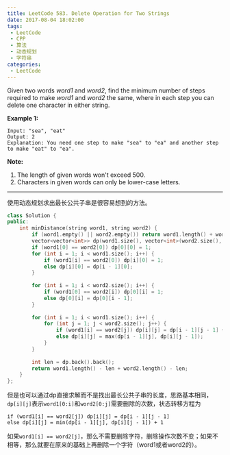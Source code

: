```yaml
---
title: LeetCode 583. Delete Operation for Two Strings
date: 2017-08-04 18:02:00
tags:
 - LeetCode
 - CPP
 - 算法
 - 动态规划
 - 字符串
categories:
 - LeetCode
---
```


Given two words *word1* and *word2*, find the minimum number of steps required to make *word1* and *word2* the same, where in each step you can delete one character in either string.

**Example 1:**

```
Input: "sea", "eat"
Output: 2
Explanation: You need one step to make "sea" to "ea" and another step to make "eat" to "ea".

```

**Note:**

1. The length of given words won't exceed 500.
2. Characters in given words can only be lower-case letters.

--------------

使用动态规划求出最长公共子串是很容易想到的方法。

```cpp
class Solution {
public:
    int minDistance(string word1, string word2) {
        if (word1.empty() || word2.empty()) return word1.length() + word2.length();
        vector<vector<int>> dp(word1.size(), vector<int>(word2.size(), 0));
        if (word1[0] == word2[0]) dp[0][0] = 1;
        for (int i = 1; i < word1.size(); i++) {
            if (word1[i] == word2[0]) dp[i][0] = 1;
            else dp[i][0] = dp[i - 1][0];
        }
        
        for (int i = 1; i < word2.size(); i++) {
            if (word1[0] == word2[i]) dp[0][i] = 1;
            else dp[0][i] = dp[0][i - 1];
        }
        
        for (int i = 1; i < word1.size(); i++) {
            for (int j = 1; j < word2.size(); j++) {
                if (word1[i] == word2[j]) dp[i][j] = dp[i - 1][j - 1] + 1;
                else dp[i][j] = max(dp[i - 1][j], dp[i][j - 1]);
            }
        }
        
        int len = dp.back().back();
        return word1.length() - len + word2.length() - len;
    }
};
```

但是也可以通过dp直接求解而不是找出最长公共子串的长度，思路基本相同，`dp[i][j]`表示`word1[0:i]`和`word2[0:j]`需要删除的次数，状态转移方程为

```
if (word1[i] == word2[j]) dp[i][j] = dp[i - 1][j - 1]
else dp[i][j] = min(dp[i - 1][j], dp[i][j - 1]) + 1
```

如果`word1[i] == word2[j]`，那么不需要删除字符，删除操作次数不变；如果不相等，那么就要在原来的基础上再删除一个字符（word1或者word2的）。